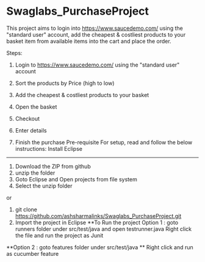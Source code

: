 # Swaglabs_PurchaseProject
This project aims to login into https://www.saucedemo.com/ using the "standard user" account, 
add the  cheapest & costliest products to your basket item from available items into the cart and place the order.

Steps:

1. Login to https://www.saucedemo.com/ using the "standard user" account

2. Sort the products by Price (high to low)

3. Add the cheapest & costliest products to your basket

4. Open the basket

5. Checkout

6. Enter details

7. Finish the purchase
Pre-requisite
For setup, read and follow the below instructions:
Install Eclipse
----------------
1. Download the ZIP from github
2. unzip the folder
3. Goto Eclipse and Open projects from file system
4. Select the unzip folder

or

1. git clone https://github.com/ashsharmalinks/Swaglabs_PurchaseProject.git
2. Import the project in Eclipse
**To Run the project
Option 1 : goto runners folder under src/test/java and open testrunner.java 
Right click the file and run the project as Junit 

**Option 2 : goto features folder under src/test/java
** Right click and run as cucumber feature

